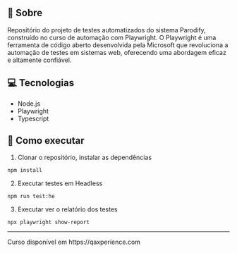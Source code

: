 ## 🤘 Sobre

Repositório do projeto de testes automatizados do sistema Parodify, construído no curso de automação com Playwright. O Playwright é uma ferramenta de código aberto desenvolvida pela Microsoft que revoluciona a automação de testes em sistemas web, oferecendo uma abordagem eficaz e altamente confiável.

## 💻 Tecnologias
- Node.js
- Playwright
- Typescript

## 🤖 Como executar

1. Clonar o repositório, instalar as dependências
```
npm install
```

2. Executar testes em Headless
```
npm run test:he
```

3. Executar ver o relatório dos testes
```
npx playwright show-report
```

<hr>
Curso disponível em https://qaxperience.com